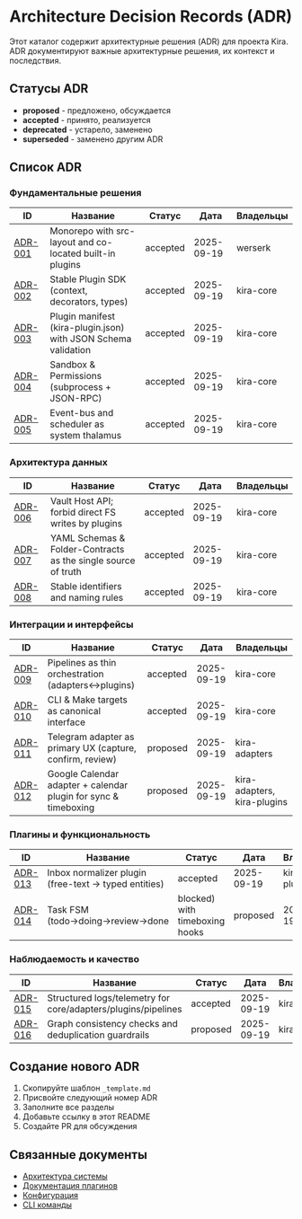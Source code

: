 # Architecture Decision Records (ADR)

Этот каталог содержит архитектурные решения (ADR) для проекта Kira. ADR документируют важные архитектурные решения, их контекст и последствия.

## Статусы ADR

- **proposed** - предложено, обсуждается
- **accepted** - принято, реализуется
- **deprecated** - устарело, заменено
- **superseded** - заменено другим ADR

## Список ADR

### Фундаментальные решения

| ID | Название | Статус | Дата | Владельцы |
|----|----------|--------|------|-----------|
| [ADR-001](ADR-001-monorepo-src-layout.md) | Monorepo with src-layout and co-located built-in plugins | accepted | 2025-09-19 | werserk |
| [ADR-002](ADR-002-stable-plugin-sdk.md) | Stable Plugin SDK (context, decorators, types) | accepted | 2025-09-19 | kira-core |
| [ADR-003](ADR-003-plugin-manifest-json-schema.md) | Plugin manifest (kira-plugin.json) with JSON Schema validation | accepted | 2025-09-19 | kira-core |
| [ADR-004](ADR-004-sandbox-permissions-subprocess.md) | Sandbox & Permissions (subprocess + JSON-RPC) | accepted | 2025-09-19 | kira-core |
| [ADR-005](ADR-005-event-bus-scheduler-thalamus.md) | Event-bus and scheduler as system thalamus | accepted | 2025-09-19 | kira-core |

### Архитектура данных

| ID | Название | Статус | Дата | Владельцы |
|----|----------|--------|------|-----------|
| [ADR-006](ADR-006-vault-host-api-no-direct-fs.md) | Vault Host API; forbid direct FS writes by plugins | accepted | 2025-09-19 | kira-core |
| [ADR-007](ADR-007-schemas-folder-contracts-single-source.md) | YAML Schemas & Folder-Contracts as the single source of truth | accepted | 2025-09-19 | kira-core |
| [ADR-008](ADR-008-ids-naming-conventions.md) | Stable identifiers and naming rules | accepted | 2025-09-19 | kira-core |

### Интеграции и интерфейсы

| ID | Название | Статус | Дата | Владельцы |
|----|----------|--------|------|-----------|
| [ADR-009](ADR-009-pipelines-thin-orchestration.md) | Pipelines as thin orchestration (adapters↔plugins) | accepted | 2025-09-19 | kira-core |
| [ADR-010](ADR-010-cli-make-canonical-interface.md) | CLI & Make targets as canonical interface | accepted | 2025-09-19 | kira-core |
| [ADR-011](ADR-011-telegram-adapter-primary-ux.md) | Telegram adapter as primary UX (capture, confirm, review) | proposed | 2025-09-19 | kira-adapters |
| [ADR-012](ADR-012-google-calendar-adapter-plugin.md) | Google Calendar adapter + calendar plugin for sync & timeboxing | proposed | 2025-09-19 | kira-adapters, kira-plugins |

### Плагины и функциональность

| ID | Название | Статус | Дата | Владельцы |
|----|----------|--------|------|-----------|
| [ADR-013](ADR-013-inbox-normalizer-plugin.md) | Inbox normalizer plugin (free-text → typed entities) | accepted | 2025-09-19 | kira-plugins |
| [ADR-014](ADR-014-task-fsm-timeboxing-hooks.md) | Task FSM (todo→doing→review→done|blocked) with timeboxing hooks | proposed | 2025-09-19 | kira-core, kira-plugins |

### Наблюдаемость и качество

| ID | Название | Статус | Дата | Владельцы |
|----|----------|--------|------|-----------|
| [ADR-015](ADR-015-logs-telemetry-jsonl-trace.md) | Structured logs/telemetry for core/adapters/plugins/pipelines | accepted | 2025-09-19 | kira-core |
| [ADR-016](ADR-016-graph-consistency-dedup-guardrails.md) | Graph consistency checks and deduplication guardrails | proposed | 2025-09-19 | kira-core |

## Создание нового ADR

1. Скопируйте шаблон `_template.md`
2. Присвойте следующий номер ADR
3. Заполните все разделы
4. Добавьте ссылку в этот README
5. Создайте PR для обсуждения

## Связанные документы

- [Архитектура системы](../architecture.md)
- [Документация плагинов](../plugins.md)
- [Конфигурация](../configuration.md)
- [CLI команды](../cli.md)
